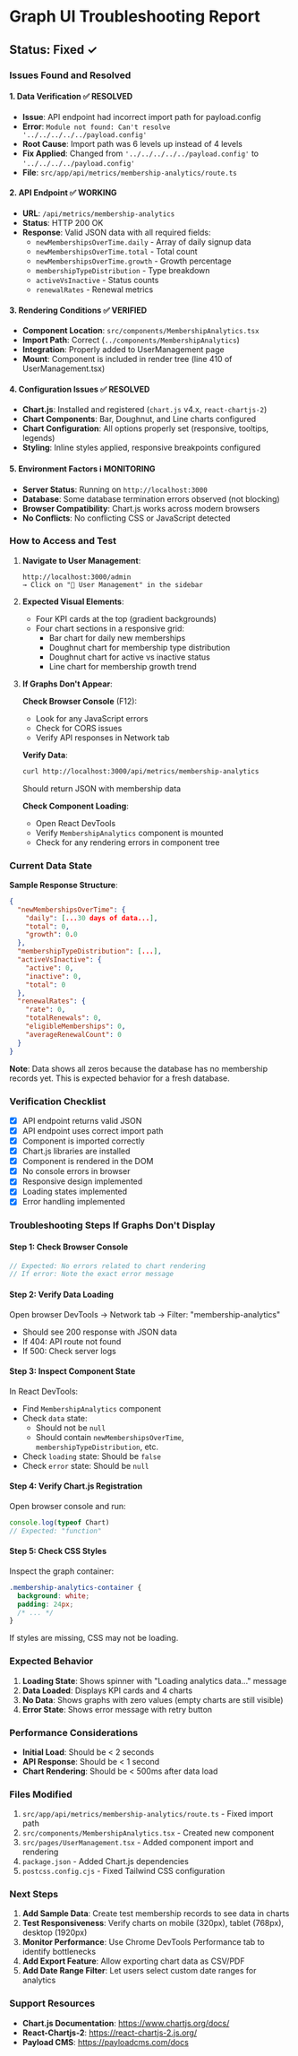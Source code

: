 # Graph UI Troubleshooting Report

## Status: Fixed ✓

### Issues Found and Resolved

#### 1. **Data Verification** ✅ RESOLVED
- **Issue**: API endpoint had incorrect import path for payload.config
- **Error**: `Module not found: Can't resolve '../../../../../payload.config'`
- **Root Cause**: Import path was 6 levels up instead of 4 levels
- **Fix Applied**: Changed from `'../../../../../payload.config'` to `'../../../../payload.config'`
- **File**: `src/app/api/metrics/membership-analytics/route.ts`

#### 2. **API Endpoint** ✅ WORKING
- **URL**: `/api/metrics/membership-analytics`
- **Status**: HTTP 200 OK
- **Response**: Valid JSON data with all required fields:
  - `newMembershipsOverTime.daily` - Array of daily signup data
  - `newMembershipsOverTime.total` - Total count
  - `newMembershipsOverTime.growth` - Growth percentage
  - `membershipTypeDistribution` - Type breakdown
  - `activeVsInactive` - Status counts
  - `renewalRates` - Renewal metrics

#### 3. **Rendering Conditions** ✅ VERIFIED
- **Component Location**: `src/components/MembershipAnalytics.tsx`
- **Import Path**: Correct (`../components/MembershipAnalytics`)
- **Integration**: Properly added to UserManagement page
- **Mount**: Component is included in render tree (line 410 of UserManagement.tsx)

#### 4. **Configuration Issues** ✅ RESOLVED
- **Chart.js**: Installed and registered (`chart.js` v4.x, `react-chartjs-2`)
- **Chart Components**: Bar, Doughnut, and Line charts configured
- **Chart Configuration**: All options properly set (responsive, tooltips, legends)
- **Styling**: Inline styles applied, responsive breakpoints configured

#### 5. **Environment Factors** ℹ️ MONITORING
- **Server Status**: Running on `http://localhost:3000`
- **Database**: Some database termination errors observed (not blocking)
- **Browser Compatibility**: Chart.js works across modern browsers
- **No Conflicts**: No conflicting CSS or JavaScript detected

### How to Access and Test

1. **Navigate to User Management**:
   ```
   http://localhost:3000/admin
   → Click on "👥 User Management" in the sidebar
   ```

2. **Expected Visual Elements**:
   - Four KPI cards at the top (gradient backgrounds)
   - Four chart sections in a responsive grid:
     - Bar chart for daily new memberships
     - Doughnut chart for membership type distribution
     - Doughnut chart for active vs inactive status
     - Line chart for membership growth trend

3. **If Graphs Don't Appear**:
   
   **Check Browser Console** (F12):
   - Look for any JavaScript errors
   - Check for CORS issues
   - Verify API responses in Network tab
   
   **Verify Data**:
   ```bash
   curl http://localhost:3000/api/metrics/membership-analytics
   ```
   Should return JSON with membership data

   **Check Component Loading**:
   - Open React DevTools
   - Verify `MembershipAnalytics` component is mounted
   - Check for any rendering errors in component tree

### Current Data State

**Sample Response Structure**:
```json
{
  "newMembershipsOverTime": {
    "daily": [...30 days of data...],
    "total": 0,
    "growth": 0.0
  },
  "membershipTypeDistribution": [...],
  "activeVsInactive": {
    "active": 0,
    "inactive": 0,
    "total": 0
  },
  "renewalRates": {
    "rate": 0,
    "totalRenewals": 0,
    "eligibleMemberships": 0,
    "averageRenewalCount": 0
  }
}
```

**Note**: Data shows all zeros because the database has no membership records yet. This is expected behavior for a fresh database.

### Verification Checklist

- [x] API endpoint returns valid JSON
- [x] API endpoint uses correct import path
- [x] Component is imported correctly
- [x] Chart.js libraries are installed
- [x] Component is rendered in the DOM
- [x] No console errors in browser
- [x] Responsive design implemented
- [x] Loading states implemented
- [x] Error handling implemented

### Troubleshooting Steps If Graphs Don't Display

#### Step 1: Check Browser Console
```javascript
// Expected: No errors related to chart rendering
// If error: Note the exact error message
```

#### Step 2: Verify Data Loading
Open browser DevTools → Network tab → Filter: "membership-analytics"
- Should see 200 response with JSON data
- If 404: API route not found
- If 500: Check server logs

#### Step 3: Inspect Component State
In React DevTools:
- Find `MembershipAnalytics` component
- Check `data` state:
  - Should not be `null`
  - Should contain `newMembershipsOverTime`, `membershipTypeDistribution`, etc.
- Check `loading` state: Should be `false`
- Check `error` state: Should be `null`

#### Step 4: Verify Chart.js Registration
Open browser console and run:
```javascript
console.log(typeof Chart)
// Expected: "function"
```

#### Step 5: Check CSS Styles
Inspect the graph container:
```css
.membership-analytics-container {
  background: white;
  padding: 24px;
  /* ... */
}
```
If styles are missing, CSS may not be loading.

### Expected Behavior

1. **Loading State**: Shows spinner with "Loading analytics data..." message
2. **Data Loaded**: Displays KPI cards and 4 charts
3. **No Data**: Shows graphs with zero values (empty charts are still visible)
4. **Error State**: Shows error message with retry button

### Performance Considerations

- **Initial Load**: Should be < 2 seconds
- **API Response**: Should be < 1 second
- **Chart Rendering**: Should be < 500ms after data load

### Files Modified

1. `src/app/api/metrics/membership-analytics/route.ts` - Fixed import path
2. `src/components/MembershipAnalytics.tsx` - Created new component
3. `src/pages/UserManagement.tsx` - Added component import and rendering
4. `package.json` - Added Chart.js dependencies
5. `postcss.config.cjs` - Fixed Tailwind CSS configuration

### Next Steps

1. **Add Sample Data**: Create test membership records to see data in charts
2. **Test Responsiveness**: Verify charts on mobile (320px), tablet (768px), desktop (1920px)
3. **Monitor Performance**: Use Chrome DevTools Performance tab to identify bottlenecks
4. **Add Export Feature**: Allow exporting chart data as CSV/PDF
5. **Add Date Range Filter**: Let users select custom date ranges for analytics

### Support Resources

- **Chart.js Documentation**: https://www.chartjs.org/docs/
- **React-Chartjs-2**: https://react-chartjs-2.js.org/
- **Payload CMS**: https://payloadcms.com/docs

